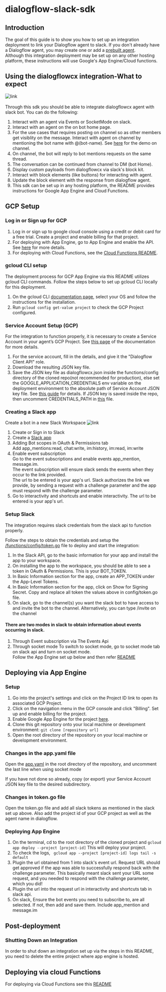 # dialogflow-slack-sdk

## Introduction
The goal of this guide is to show you how to set up an integration deployment to link your Dialogflow agent to slack.
If you don't already have a Dialogflow agent, you may create one or add a [prebuilt agent](https://cloud.google.com/dialogflow/cx/docs/concept/agents-prebuilt). <br>
Although this integration deployment may be set up on any other hosting platform, these instructions will use Google's App Engine/Cloud functions.

## Using the dialogflowcx integration-What to expect
![link](https://github.com/Sampriti-Mitra/dialogflow-slack-sdk/blob/main/images/demo-dm.gif)
<br> <br>
Through this sdk you should be able to integrate dialogflowcx agent with slack bot.
You can do the following:
1. Interact with an agent via Events or SocketMode on slack. 
2. Interact with an agent on the on bot home page.
3. For the use cases that requires posting on channel so as other members get visiblity on the message. Interact with agent on channel by mentioning the bot name with @(bot-name). See [here](https://github.com/Sampriti-Mitra/dialogflow-slack-sdk/blob/main/images/demo_channel.gif) for the demo on channel.
4. On channel, the bot will reply to bot mentions requests on the same thread.
5. The conversation can be continued from channel to DM (bot Home).
6. Display custom payloads from dialogflowcx via slack's block kit.
7. Interact with block elements (like buttons) for interacting with agent.
8. Update the block element with the response from dialogflow agent.
9. This sdk can be set up in any hosting platform, the README provides instructions for Google App Engine and Cloud Functions.

## GCP Setup

### Log in or Sign up for GCP
1. Log in or sign up to google cloud console using a credit or debit card for a free trial. Create a project and enable billing for that project. 
2. For deploying with App Engine, go to App Engine and enable the API. See [here](https://cloud.google.com/appengine/docs/standard/go/console) for more details. 
3. For deploying with Cloud Functions, see the [Cloud Functions README](https://github.com/Sampriti-Mitra/dialogflow-slack-sdk/blob/main/functions/README.md).

### gcloud CLI setup

The deployment process for GCP App Engine via this README utilizes gcloud CLI commands. Follow the steps below to set up gcloud CLI locally for this deployment.

1. On the gcloud CLI [documentation page](https://cloud.google.com/sdk/docs/quickstarts), select your OS and follow the instructions for the installation.
2. Run ``gcloud config get-value project`` to check the GCP Project configured.

### Service Account Setup (GCP)

For the integration to function properly, it is necessary to create a Service Account in your agent’s GCP Project. See [this page](https://cloud.google.com/dialogflow/docs/quick/setup#sa-create) of the documentation for more details.

1. For the service account, fill in the details, and give it the "Dialogflow Client API" role.
2. Download the resulting JSON key file.
3. Save the JSON key file as dialogflowcx.json inside the functions/config directory of the cloned repo(not recommended for production), else set the GOOGLE_APPLICATION_CREDENTIALS env variable on the deployment environment to the absolute path of Service Account JSON key file.
   See [this guide](https://cloud.google.com/dialogflow/docs/quick/setup#auth) for details. If JSON key is saved inside the repo, then uncomment CREDENTIALS_PATH in [this](https://github.com/Sampriti-Mitra/dialogflow-slack-sdk/blob/main/functions/config/token.go) file.

### Creating a Slack app
Create a bot in a new Slack Workspace ![link](https://github.com/Sampriti-Mitra/dialogflow-slack-sdk/blob/main/images/slack_bot_settings.png?raw=true)
1. Create or Sign in to Slack<br>
2. Create a [Slack app](https://api.slack.com/apps) <br>
3. Adding Bot scopes in  OAuth & Permissions tab<br>
   Add app_mentions:read, chat:write, im:history, im:read, im:write<br>
4. Enable event subscription<br>
   Go to the event subscriptions and enable events app_mention, message.im.<br>
   The event subscription will ensure slack sends the events when they occur to the link provided.<br>
   The url to be entered is your app's url.
   Slack authorizes the link we provide, by sending a request with a challenge parameter and the app must respond with the challenge parameter.
5. Go to interactivity and shortcuts and enable interactivity. The url to be entered is your app's url.

### Setup Slack

The integration requires slack credentials from the slack api to function properly.<br>

Follow the steps to obtain the credentials and setup the [/functions/config/token.go](https://github.com/Sampriti-Mitra/dialogflow-slack-sdk/blob/main/functions/config/token.go) file to deploy and start the integration:<br>
1. In the Slack API, go to the basic information for your app and install the app to your workspace.
2. On installing the app to the workspace, you should be able to see a token in OAuth & Permissions. This is your BOT_TOKEN.
3. In Basic Information section for the app, create an APP_TOKEN under the App-Level Tokens.
4. In Basic Information section  for the app, click on Show for Signing Secret.
   Copy and replace all token the values above in config/token.go file.
5. On slack, go to the channel(s) you want the slack bot to have access to and invite the bot to the channel. Alternatively, you can type /invite on the channel

#### There are two modes in slack to obtain information about events occurring in slack.
1. Through Event subscription via The Events Api
2. Through socket mode
To switch to socket mode, go to socket mode tab on slack api and turn on socket mode. <br>
   Follow the App Engine set up below and then refer [README](https://github.com/Sampriti-Mitra/dialogflow-slack-sdk/blob/main/functions/socket_mode/README.md)


## Deploying via App Engine

### Setup

1. Go into the project's settings and click on the Project ID link to open its associated GCP Project.
2. Click on the navigation menu in the GCP console and click "Billing". Set up and enable billing for the project.
3. Enable Google App Engine for the project
   [here](https://console.cloud.google.com/flows/enableapi?apiid=cloudbuild.googleapis.com,run.googleapis.com).
4. Clone this git repository onto your local machine or development environment:
   `git clone [repository url]`
5. Open the root directory of the repository on your local machine or development environment.

### Changes in the app.yaml file

Open the [app.yaml](https://github.com/Sampriti-Mitra/dialogflow-slack-sdk/blob/main/app.yaml) in the root directory of the repository, and uncomment the last line when using socket mode

If you have not done so already, copy (or export) your Service Account JSON key file to the desired subdirectory.

### Changes in token.go file
Open the token.go file and add all slack tokens as mentioned in the slack set up above. 
Also add the project id of your GCP project as well as the agent name in dialogflow.


### Deploying App Engine
1. On the terminal, cd to the root directory of the cloned project and `gcloud app deploy --project [project-id]`
   This will deploy your project.
2. To check the logs, ` gcloud app --project [project-id] logs tail -s default`
3. Plugin the url obtained from 1 into slack's event url. Request URL should get approved if the app was able to successfully respond back with the challenge parameter. 
   This basically meant slack sent your URL some request, and you needed to respond with the challenge parameter, which you did!
4. Plugin the url into the request url in interactivity and shortcuts tab in slack api.
5. On slack, Ensure the bot events you need to subscribe to, are all selected. If not, then add and save them.
   Include app_mention and message.im
   
## Post-deployment

### Shutting Down an Integration

In order to shut down an integration set up via the steps in this README, you need to delete the entire project where app engine is hosted.

## Deploying via cloud Functions
For deploying via Cloud Functions see this [README](https://github.com/Sampriti-Mitra/dialogflow-slack-sdk/blob/main/functions/README.md)